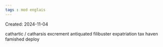 ```yaml
---
tags : mod englais
---
```

Created: 2024-11-04

cathartic / catharsis
excrement 
antiquated
filibuster
expatriation
tax haven
famished
deploy